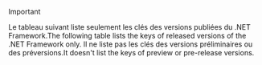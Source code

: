 
> [!IMPORTANT]
> <span data-ttu-id="b4d4d-101">Le tableau suivant liste seulement les clés des versions publiées du .NET Framework.</span><span class="sxs-lookup"><span data-stu-id="b4d4d-101">The following table lists the keys of released versions of the .NET Framework only.</span></span> <span data-ttu-id="b4d4d-102">Il ne liste pas les clés des versions préliminaires ou des préversions.</span><span class="sxs-lookup"><span data-stu-id="b4d4d-102">It doesn't list the keys of preview or pre-release versions.</span></span>
